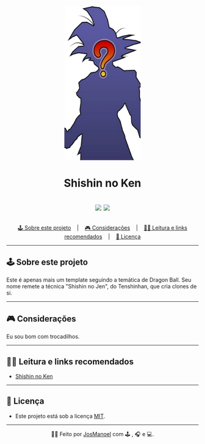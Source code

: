 <div align="center">
  <img src = "https://github.com/Arco-de-Treinamento/.github/blob/main/profile/assets/Character_Selection_2.png" width="200px">
</div>

<h1 align = "center">
  Shishin no Ken
  <p align="center">
    <img src="https://img.shields.io/github/last-commit/Arco-de-Treinamento/Shishin-no-Ken/main">
    <img src="https://img.shields.io/github/license/Arco-de-Treinamento/Shishin-no-Ken">
  </p>
</h1>

<p align ="center">
<a href= "#sobre-este-projeto">🕹️ Sobre este projeto</a> &nbsp;&nbsp;&nbsp;|&nbsp;&nbsp;&nbsp;
<a href="#consideracoes">🎮 Considerações</a> &nbsp;&nbsp;&nbsp;|&nbsp;&nbsp;&nbsp;
<a href="#leitura">🏴‍☠️ Leitura e links recomendados</a> &nbsp;&nbsp;&nbsp;|&nbsp;&nbsp;&nbsp;
<a href="#licenca">📝 Licença</a>
</p>

<hr>

<h2 id = "sobre-este-projeto">🕹️ Sobre este projeto</h2>
Este é apenas mais um template seguindo a temática de Dragon Ball. Seu nome remete a técnica "Shishin no Jen", do Tenshinhan, que cria clones de si.

<hr>

<h2 id="consideracoes">🎮 Considerações</h2>
Eu sou bom com trocadilhos.

<hr>

<h2 id="leitura">🏴‍☠️ Leitura e links recomendados</h2>

* [Shishin no Ken](https://dragonball.fandom.com/wiki/Multi-Form)

<hr>

<h2 id="licenca">📝 Licença</h2>

- Este projeto está sob a licença [MIT](https://github.com/Arco-de-Treinamento/Shishin-no-Ken/blob/main/LICENSE).

<hr>

<div align = "center">
  
  👋🏾 Feito por [JosManoel](https://github.com/JosManoel) com 🕹️ , 🎧 e 💻.
</div> 
